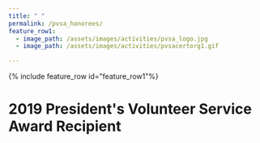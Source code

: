 ```yaml
---
title: " "
permalink: /pvsa_honorees/
feature_row1:
  - image_path: /assets/images/activities/pvsa_logo.jpg
  - image_path: /assets/images/activities/pvsacertorg1.gif

---
```


{% include feature_row id="feature_row1"%}

# 2019 President's Volunteer Service Award Recipient
